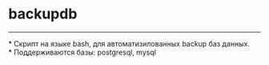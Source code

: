 # backupdb
<hr>
* Скрипт на языке bash, для автоматизилованных backup баз данных.<br>
* Поддерживаются базы: postgresql, mysql<br>